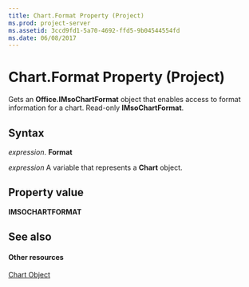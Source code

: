 ```yaml
---
title: Chart.Format Property (Project)
ms.prod: project-server
ms.assetid: 3ccd9fd1-5a70-4692-ffd5-9b04544554fd
ms.date: 06/08/2017
---
```



# Chart.Format Property (Project)
Gets an  **Office.IMsoChartFormat** object that enables access to format information for a chart. Read-only **IMsoChartFormat**.

## Syntax

 _expression_. **Format**

 _expression_ A variable that represents a **Chart** object.


## Property value

 **IMSOCHARTFORMAT**


## See also


#### Other resources


[Chart Object](Project.chart.md)
